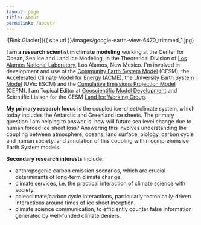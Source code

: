 ```yaml
---
layout: page
title: About
permalink: /about/
---
```


![Rink Glacier]({{ site.url }}/images/google-earth-view-6470_trimmed_1.jpg)

**I am a research scientist in climate modeling** working at the Center for Ocean, Sea Ice and Land Ice Modeling, in the Theoretical Division of [Los Alamos National Laboratory](http://lanl.gov/), Los Alamos, New Mexico.  I'm involved in development and use of the [Community Earth System Model](http://www2.cesm.ucar.edu/) (CESM), the [Accelerated Climate Model for Energy](http://climatemodeling.science.energy.gov/projects/accelerated-climate-modeling-energy) (ACME), the [University Earth System Model](http://climate.uvic.ca/model/) (UVic ESCM) and the [Cumulative Emissions Projection Model](https://github.com/JeremyFyke/CEPM) (CEPM).  I am Topical Editor at [Geoscientific Model Development](http://www.geoscientific-model-development.net/) and Scientific Liaison for the CESM [Land Ice Working Group](http://www2.cesm.ucar.edu/working-groups/liwg).  

**My primary research focus** is the coupled ice-sheet/climate system, which today includes the Antarctic and Greenland ice sheets.  The primary question I am helping to answer is: how will future sea level change due to human forced ice sheet loss?  Answering this involves  understanding the coupling between atmosphere, oceans, land surface, biology, carbon cycle and human society, and simulation of this coupling within comprehensive Earth System models.

**Secondary research interests** include:

- anthropogenic carbon emission scenarios, which are crucial determinants of long-term climate change.  
- climate services, i.e. the practical interaction of climate science with society.
- paleoclimate/carbon cycle interactions, particularly tectonically-driven interactions around times of ice sheet inception.
- climate science communication, to efficiently counter false information generated by well-funded climate deniers.

